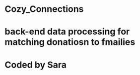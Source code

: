 # Cozy_Connections
# 
# back-end data processing for matching donatiosn to fmailies
# 
# Coded by Sara 